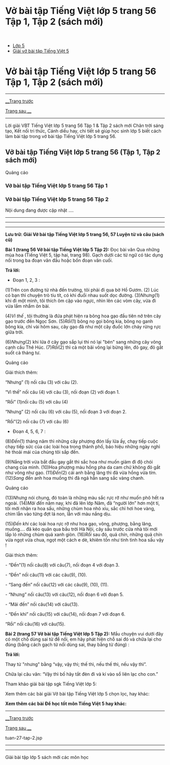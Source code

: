 # Vở bài tập Tiếng Việt lớp 5 trang 56 Tập 1, Tập 2 (sách mới)

﻿

  * [Lớp 5](https://vietjack.com/series/lop-5.jsp)
  * [Giải vở bài tập Tiếng Việt 5](https://vietjack.com/giai-vo-bai-tap-tieng-viet-5/index.jsp)



# Vở bài tập Tiếng Việt lớp 5 trang 56 Tập 1, Tập 2 (sách mới)

* * *

[__Trang trước](https://vietjack.com/giai-vo-bai-tap-tieng-viet-5/tuan-27-tap-2.jsp)

[Trang sau __](https://vietjack.com/giai-vo-bai-tap-tieng-viet-5/tuan-27-tap-2.jsp)

* * *

Lời giải VBT Tiếng Việt lớp 5 trang 56 Tập 1 & Tập 2 sách mới Chân trời sáng tạo, Kết nối tri thức, Cánh diều hay, chi tiết sẽ giúp học sinh lớp 5 biết cách làm bài tập trong vở bài tập Tiếng Việt lớp 5 trang 56.

## Vở bài tập Tiếng Việt lớp 5 trang 56 (Tập 1, Tập 2 sách mới)

Quảng cáo

### Vở bài tập Tiếng Việt lớp 5 trang 56 Tập 1

### Vở bài tập Tiếng Việt lớp 5 trang 56 Tập 2

Nội dung đang được cập nhật ....

* * *

* * *

* * *

**Lưu trữ: Giải Vở bài tập Tiếng Việt lớp 5 trang 56, 57 Luyện từ và câu (sách cũ)**

**Bài 1 (trang 56 Vở bài tập Tiếng Việt lớp 5 Tập 2):** Đọc bài văn Qua những mùa hoa (Tiếng Việt 5, tập hai, trang 98). Gạch dưới các từ ngữ có tác dụng nối trong ba đoạn văn đầu hoặc bốn đoạn văn cuối.

**Trả lời:**

* Đoạn 1, 2, 3 : 

(1)Trên con đường từ nhà đến trường, tôi phải đi qua bờ Hồ Gươm. (2) Lúc có bạn thì chuyện trò tíu tít, có khi đuổi nhau suốt dọc đường. (3)_Nhưng_(1) khi đi một mình, tôi thích ôm cặp vào ngực, nhìn lên các vòm cây, vừa đi vừa lẩm nhẩm ôn bài. 

(4)_Vì thế_ , tôi thường là đứa phát hiện ra bông hoa gạo đầu tiên nở trên cây gạo trước đền Ngọc Sơn. (5)_Rồi_(1) bông nọ gọi bông kia, bông nọ ganh bông kia, chỉ vài hôm sau, cây gạo đã như một cây đuốc lớn cháy rừng rực giữa trời. 

(6)_Nhưng_(2) khi lửa ở cây gạo sắp lụi thì nó lại "bén" sang những cây vông cạnh cầu Thê Húc. (7)_Rồi_(2) thì cả một bãi vông lại bừng lên, đỏ gay, đỏ gắt suốt cả tháng tư. 

Quảng cáo

Giải thích thêm: 

“Nhưng” (1) nối câu (3) với câu (2). 

“Vì thế” nối câu (4) với câu (3), nối đoạn (2) với đoạn 1. 

“Rồi” (1)nối câu (5) với câu (4) 

“Nhưng” (2) nối câu (6) với câu (5), nối đoạn 3 với đoạn 2. 

“Rồi”(2) nối câu (7) với câu (6) 

* Đoạn 4, 5, 6, 7 : 

(8)_Đến_(1) tháng năm thì những cây phượng đón lấy lửa ấy, chạy tiếp cuộc chạy tiếp sức của các loài hoa trong thành phố, báo hiệu những ngày nghỉ hè thoải mái của chúng tôi sắp đến. 

(9)Nắng trời vừa bắt đầu gay gắt thì sắc hoa như muốn giảm đi độ chói chang của mình. (10)Hoa phượng màu hồng pha da cam chứ không đỏ gắt như vông như gạo. (11)_Đến_(2) cái anh bằng lăng thì đã vừa hồng vừa tím. (12)_Sang_ đến anh hoa muồng thì đã ngả hẳn sang sắc vàng chanh. 

Quảng cáo

(13)_Nhưng_ nói chung, đó toàn là những màu sắc rực rỡ như muốn phô hết ra ngoài. (14)_Mãi đến_ năm nay, khi đã lên lớp Năm, đã “người lớn” hơn một tí, tôi mới nhận ra hoa sấu, những chùm hoa nhỏ xíu, sắc chỉ hơi hoe vàng, chìm lẫn vào từng đợt lá non, lẫn với màu nắng dịu. 

(15)_Đến khi_ các loài hoa rực rỡ như hoa gạo, vông, phượng, bằng lăng, muồng…. đã kéo quân qua bầu trời Hà Nội, cây sấu trước cửa nhà tôi mới lấp ló những chùm quả xanh giòn. (16)_Rồi_ sau đó, quả chín, những quả chín vừa ngọt vừa chua, ngọt một cách e dè, khiêm tốn như tính tình hoa sấu vậy ! 

Giải thích thêm: 

\- “Đến”(1) nối câu(8) với câu(7), nối đoạn 4 với đoạn 3. 

\- “Đến” nối câu(11) với các câu(9), (10). 

\- “Sang đến” nối câu(12) với các câu(9), (10), (11). 

\- “Nhưng” nối câu(13) với câu(12), nối đoạn 6 với đoạn 5. 

\- “Mãi đến” nối câu(14) với câu(13). 

\- “Đến khi” nối câu(15) với câu(14), nối đoạn 7 với đoạn 6. 

“Rồi” nối câu(16) với câu(15). 

**Bài 2 (trang 57 Vở bài tập Tiếng Việt lớp 5 Tập 2):** Mẩu chuyện vui dưới đây có một chỗ dùng sai từ để nối, em hãy phát hiện chỗ sai đó và chữa lại cho đúng (bằng cách gạch từ nối dùng sai, thay bằng từ đúng) :

**Trả lời:**

Thay từ "nhưng" bằng “vậy, vậy thì; thế thì, nếu thế thì, nếu vậy thì”. 

Chữa lại câu văn: “Vậy thì bố hãy tắt đèn đi và kí vào sổ liên lạc cho con.” 

Tham khảo giải bài tập sgk Tiếng Việt lớp 5:

Xem thêm các bài giải Vở bài tập Tiếng Việt lớp 5 chọn lọc, hay khác:

**Xem thêm các bài Để học tốt môn Tiếng Việt 5 hay khác:**

* * *

[__Trang trước](https://vietjack.com/giai-vo-bai-tap-tieng-viet-5/tuan-27-tap-2.jsp)

[Trang sau __](https://vietjack.com/giai-vo-bai-tap-tieng-viet-5/tuan-27-tap-2.jsp)

tuan-27-tap-2.jsp

* * *

* * *

Giải bài tập lớp 5 sách mới các môn học
